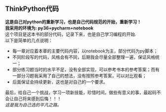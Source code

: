 ## ThinkPython代码

**这是自己对python的重新学习，也是自己代码规范的开始，重新学习！**  
**我采用的环境为: py36+pycharm+notebook**  
这个项目是这本书的部分代码，记录下来，也是自己学习编程的开始.  
以下是简单的几点说明：
- 每一章对应着本章的主要代码内容，以notebook为主，部分代码为py脚本；
- 不同阶段写的代码，风格会有不同，后期我会尽量全部整理一遍，保证风格统一；
- 部分练习题当时的水平不足，没有全部实现，可以参考书本的参考答案；而有一部分习题我采用了自己的想法，没有按照参考答案，可以对比观看；
- 后面保证会持续更新，这也是对自己的一个要求。  

最后，给自己一个挑战，学习一项新技能，珍惜时间，做些有意义的事，最起码不会让自己将来感到后悔！！！  
*这是我为自己选的平凡之路。*
